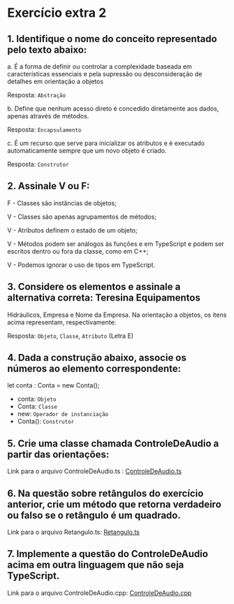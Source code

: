 # Exercício extra 2

## 1. Identifique o nome do conceito representado pelo texto abaixo:
a.  É a forma de definir ou controlar a complexidade baseada em características essenciais e pela supressão ou desconsideração de detalhes em orientação a objetos

Resposta: `Abstração`

b. Define que nenhum acesso direto é concedido diretamente aos dados,
apenas através de métodos.

Resposta: `Encapsulamento`

c. É um recurso que serve para inicializar os atributos e é executado
automaticamente sempre que um novo objeto é criado.

Resposta: `Construtor`
## 2. Assinale V ou F:
F - Classes são instâncias de objetos;

V - Classes são apenas agrupamentos de métodos;

V - Atributos definem o estado de um objeto;

V - Métodos podem ser análogos às funções e em TypeScript e podem ser escritos dentro ou fora da classe, como em C++;

V - Podemos ignorar o uso de tipos em TypeScript.
## 3. Considere os elementos e assinale a alternativa correta: Teresina Equipamentos
Hidráulicos, Empresa e Nome da Empresa. Na orientação a objetos, os itens acima
representam, respectivamente:

Resposta: `Objeto`, `Classe`, `Atributo` (Letra E)
## 4. Dada a construção abaixo, associe os números ao elemento correspondente:
let conta : Conta = new Conta();
- conta: `Objeto`
- Conta: `Classe`
- new:  `Operador de instanciação`
- Conta():  `Construtor`
## 5. Crie uma classe chamada ControleDeAudio a partir das orientações:
Link para o arquivo ControleDeAudio.ts : [ControleDeAudio.ts](https://github.com/kawasousa/IFPI-ADS/blob/9fca2c747c37d048cf3831bba49b4df277513c97/Programa%C3%A7%C3%A3o%20Orientada%20a%20Objetos/Atividades/Atividade%20Extra%202/ControleDeAudio%20TS/src/ControleDeAudio.ts)
## 6. Na questão sobre retângulos do exercício anterior, crie um método que retorna verdadeiro ou falso se o retângulo é um quadrado.
Link para o arquivo Retangulo.ts: [Retangulo.ts](https://github.com/kawasousa/IFPI-ADS/blob/9fca2c747c37d048cf3831bba49b4df277513c97/Programa%C3%A7%C3%A3o%20Orientada%20a%20Objetos/Atividades/Atividade%20Extra%202/Retangulo/Retangulo.ts)
## 7. Implemente a questão do ControleDeAudio acima em outra linguagem que não seja TypeScript.
Link para o arquivo ControleDeAudio.cpp: [ControleDeAudio.cpp](https://github.com/kawasousa/IFPI-ADS/blob/9fca2c747c37d048cf3831bba49b4df277513c97/Programa%C3%A7%C3%A3o%20Orientada%20a%20Objetos/Atividades/Atividade%20Extra%202/ControleDeAudio%20CPP/ControleDeAudio.cpp)
